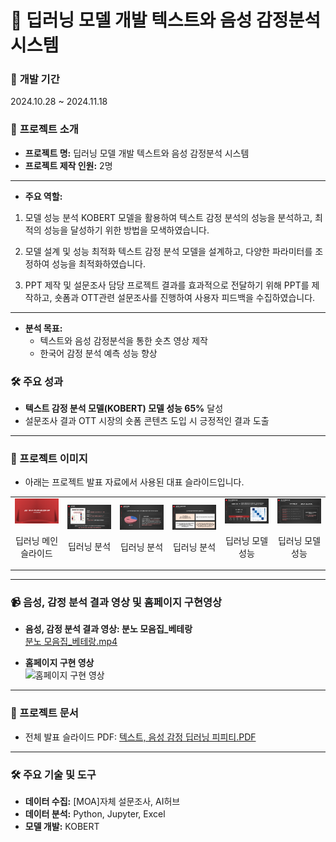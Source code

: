 # 🤖 딥러닝 모델 개발 텍스트와 음성 감정분석 시스템

### 📅 **개발 기간**  
2024.10.28 ~ 2024.11.18

### 🌟 **프로젝트 소개**  
- **프로젝트 명:** 딥러닝 모델 개발 텍스트와 음성 감정분석 시스템
- **프로젝트 제작 인원:** 2명
---
- **주요 역할:**
  
1. 모델 성능 분석
KOBERT 모델을 활용하여 텍스트 감정 분석의 성능을 분석하고, 최적의 성능을 달성하기 위한 방법을 모색하였습니다.

2. 모델 설계 및 성능 최적화
텍스트 감정 분석 모델을 설계하고, 다양한 파라미터를 조정하여 성능을 최적화하였습니다.

3. PPT 제작 및 설문조사 담당
프로젝트 결과를 효과적으로 전달하기 위해 PPT를 제작하고, 숏폼과 OTT관련 설문조사를 진행하여 사용자 피드백을 수집하였습니다.

---
- **분석 목표:**  
  - 텍스트와 음성 감정분석을 통한 숏츠 영상 제작  
  - 한국어 감정 분석 예측 성능 향상

### 🛠 **주요 성과**  
- **텍스트 감정 분석 모델(KOBERT) 모델 성능 65%** 달성
- 설문조사 결과 OTT 시장의 숏폼 콘텐츠 도입 시 긍정적인 결과 도출

---
### 🌟 프로젝트 이미지
- 아래는 프로젝트 발표 자료에서 사용된 대표 슬라이드입니다.
<table align="center">
  <tr>
    <td align="center">
      <img src="./딥러닝.png" alt="딥러닝 분석 슬라이드 1" width="400">
      <p>딥러닝 메인 슬라이드</p>
    </td>
    <td align="center">
      <img src="./딥러닝2.png" alt="딥러닝 분석 슬라이드 1" width="400">
      <p>딥러닝 분석 </p>
    </td>
    <td align="center">
      <img src="./딥러닝3.png" alt="딥러닝 분석 슬라이드 1" width="400">
      <p>딥러닝 분석 </p>
    </td>
    <td align="center">
      <img src="./딥러닝4.png" alt="딥러닝 분석 슬라이드 1" width="400">
      <p>딥러닝 분석 </p>
    </td>
    <td align="center">
      <img src="./딥러닝5.png" alt="딥러닝 분석 슬라이드 1" width="400">
      <p>딥러닝 모델 성능</p>
    </td>
    <td align="center">
      <img src="./딥러닝6.png" alt="딥러닝 분석 슬라이드 1" width="400">
      <p>딥러닝 모델 성능</p>
    </td>
  </tr>
</table>

---

### 📹 음성, 감정 분석 결과 영상 및 홈페이지 구현영상

- **음성, 감정 분석 결과 영상: 분노 모음집_베테랑**  
  [분노 모음집_베테랑.mp4](https://github.com/user-attachments/assets/e1e65a42-562e-40c1-9fbd-c9d177f22308)

- **홈페이지 구현 영상**  
  ![홈페이지 구현 영상](https://github.com/user-attachments/assets/c608ff57-ff15-4ea2-92a8-a4f0b1c18008)

---

### 🔗 프로젝트 문서
- 전체 발표 슬라이드 PDF: [텍스트, 음성 감정 딥러닝 피피티.PDF](./텍스트%2C%20음성%20감정%20딥러닝%20피피티.pdf)
---

### 🛠 주요 기술 및 도구
- **데이터 수집:** [MOA]자체 설문조사, AI허브  
- **데이터 분석:** Python, Jupyter, Excel
- **모델 개발:** KOBERT
